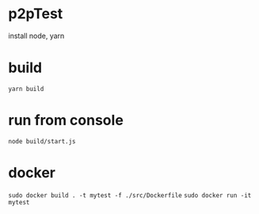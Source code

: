 # p2pTest

install node, yarn

# build
`yarn build`

# run from console
`node build/start.js`

# docker
`sudo docker build . -t mytest -f ./src/Dockerfile`
`sudo docker run -it mytest`
